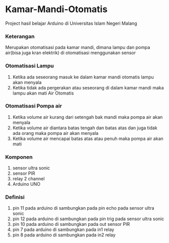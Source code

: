 # Kamar-Mandi-Otomatis
Project hasil belajar Arduino di Universitas Islam Negeri Malang

### Keterangan
Merupakan otomatisasi pada kamar mandi, dimana lampu dan pompa air(bisa juga kran elektrik) di otomatisasi menggunakan sensor

### Otomatisasi Lampu
1. Ketika ada seseorang masuk ke dalam kamar mandi otomatis lampu akan menyala
2. Ketika tidak ada pergerakan atau seseorang di dalam kamar mandi maka lampu akan mati Air Otomatis

### Otomatisasi Pompa air
1. Ketika volume air kurang dari setengah bak mandi maka pompa air akan menyala
2. Ketika volume air diantara batas tengah dan batas atas dan juga tidak ada orang maka pompa air akan menyala
3. Ketika volume air mencapai batas atas atau penuh maka pompa air akan mati
  
### Komponen
1. sensor ultra sonic
2. sensor PIR
3. relay 2 channel
4. Arduino UNO

### Definisi
1. pin 11 pada arduino di sambungkan pada pin echo pada sensor ultra sonic
2. pin 12 pada arduino di sambungkan pada pin trig pada sensor ultra sonic
3. pin 10 pada arduino di sambungkan pada out sensor PIR
4. pin 7 pada arduino di sambungkan pada in1 relay
5. pin 8 pada arduino di sambungkan pada in2 relay
